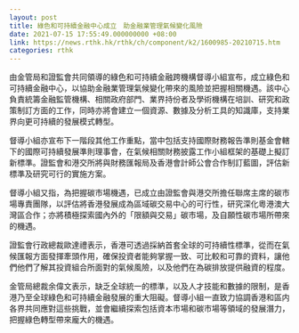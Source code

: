 ```yaml
---
layout: post
title: 綠色和可持續金融中心成立　助金融業管理氣候變化風險
date: 2021-07-15 17:55:49.000000000 +08:00
link: https://news.rthk.hk/rthk/ch/component/k2/1600985-20210715.htm
categories: rthk
---
```


由金管局和證監會共同領導的綠色和可持續金融跨機構督導小組宣布，成立綠色和可持續金融中心，以協助金融業管理氣候變化帶來的風險並把握相關機遇。該中心負責統籌金融監管機構、相關政府部門、業界持份者及學術機構在培訓、研究和政策制訂方面的工作，同時亦將會建立一個資源、數據及分析工具的知識庫，支持業界向更可持續的發展模式轉型。

督導小組亦宣布下一階段其他工作重點，當中包括支持國際財務報告準則基金會轄下的國際可持續發展準則理事會，在氣候相關財務披露工作小組框架的基礎上擬訂新標準。證監會和港交所將與財務匯報局及香港會計師公會合作制訂藍圖，評估新標準及研究可行的實施方案。

督導小組又指，為把握碳市場機遇，已成立由證監會與港交所擔任聯席主席的碳市場專責團隊，以評估將香港發展成為區域碳交易中心的可行性，研究深化粵港澳大灣區合作；亦將積極探索國內外的「限額與交易」碳市場，及自願性碳市場所帶來的機遇。

證監會行政總裁歐達禮表示，香港可透過採納首套全球的可持續性標準，從而在氣候匯報方面發揮牽頭作用，確保投資者能夠掌握一致、可比較和可靠的資料，讓他們他們了解其投資組合所面對的氣候風險，以及他們在為碳排放提供融資的程度。

金管局總裁余偉文表示，缺乏全球統一的標準，以及人才技能和數據的限制，是香港乃至全球綠色和可持續金融發展的重大阻礙。督導小組一直致力協調香港和區内各界共同應對這些挑戰，並會繼續探索包括資本市場和碳市場等領域的發展潛力，把握綠色轉型帶來龐大的機遇。

